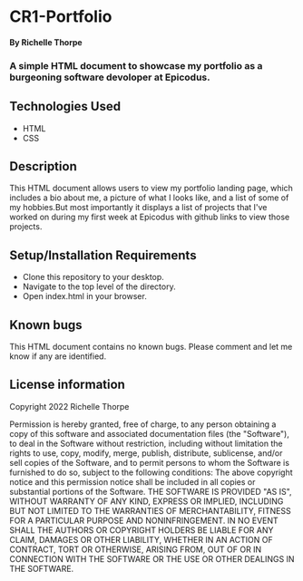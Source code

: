 # CR1-Portfolio
#### By Richelle Thorpe
### A simple HTML document to showcase my portfolio as a burgeoning software devoloper at Epicodus.

## Technologies Used
- HTML
- CSS

## Description
This HTML document allows users to view my portfolio landing page, which includes a bio about me, a picture of what I looks like, and a list of some of my hobbies.But most importantly it displays a list of projects that I've worked on during my first week at Epicodus with github links to view those projects.

## Setup/Installation Requirements
- Clone this repository to your desktop.
- Navigate to the top level of the directory.
- Open index.html in your browser.

## Known bugs
This HTML document contains no known bugs. Please comment and let me know if any are identified.

## License information
Copyright 2022 Richelle Thorpe

Permission is hereby granted, free of charge, to any person obtaining a copy of this software and associated documentation files (the "Software"), to deal in the Software without restriction, including without limitation the rights to use, copy, modify, merge, publish, distribute, sublicense, and/or sell copies of the Software, and to permit persons to whom the Software is furnished to do so, subject to the following conditions:
The above copyright notice and this permission notice shall be included in all copies or substantial portions of the Software.
THE SOFTWARE IS PROVIDED "AS IS", WITHOUT WARRANTY OF ANY KIND, EXPRESS OR IMPLIED, INCLUDING BUT NOT LIMITED TO THE WARRANTIES OF MERCHANTABILITY, FITNESS FOR A PARTICULAR PURPOSE AND NONINFRINGEMENT. IN NO EVENT SHALL THE AUTHORS OR COPYRIGHT HOLDERS BE LIABLE FOR ANY CLAIM, DAMAGES OR OTHER LIABILITY, WHETHER IN AN ACTION OF CONTRACT, TORT OR OTHERWISE, ARISING FROM, OUT OF OR IN CONNECTION WITH THE SOFTWARE OR THE USE OR OTHER DEALINGS IN THE SOFTWARE.

